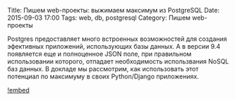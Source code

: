 Title: Пишем web-проекты: выжимаем максимум из PostgreSQL
Date: 2015-09-03 17:00
Tags: web, db, postgresql
Category: Пишем web-проекты

Postgres предоставляет много встроенных возможностей для создания эфективных приложений,
использующих базы данных. А в версии 9.4 появляется еще и полноценное JSON поле,
при правильном использовании которого, отпадает необходимость использвания NoSQL баз данных.
В докладе мы рассмотрим, как использовать этот потенциал по максимуму в своих Python/Django
приложениях.

[!embed](https://www.youtube.com/watch?t=429&v=wP6pCm2zvUg)